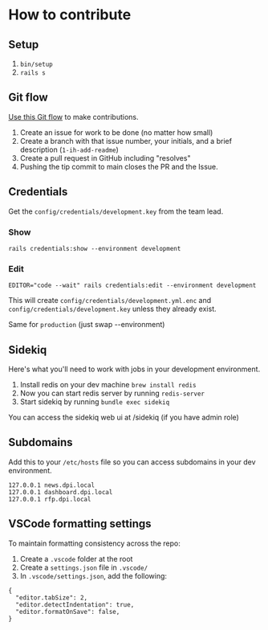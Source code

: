 # How to contribute

## Setup

1. `bin/setup`
1. `rails s`

## Git flow

[Use this Git flow](https://thoughtbot.com/playbook/developing/code-reviews) to
make contributions.

1. Create an issue for work to be done (no matter how small)
2. Create a branch with that issue number, your initials, and a brief description (`1-ih-add-readme`)
3. Create a pull request in GitHub including "resolves"
4. Pushing the tip commit to main closes the PR and the Issue.

## Credentials

Get the `config/credentials/development.key` from the team lead.

### Show

`rails credentials:show --environment development`

### Edit

`EDITOR="code --wait" rails credentials:edit --environment development`

This will create `config/credentials/development.yml.enc` and `config/credentials/development.key` unless they already exist.

Same for `production` (just swap --environment)

## Sidekiq

Here's what you'll need to work with jobs in your development environment.

1. Install redis on your dev machine `brew install redis`
2. Now you can start redis server by running `redis-server`
3. Start sidekiq by running `bundle exec sidekiq`

You can access the sidekiq web ui at /sidekiq (if you have admin role)

## Subdomains

Add this to your `/etc/hosts` file so you can access subdomains in your dev environment.

```
127.0.0.1 news.dpi.local
127.0.0.1 dashboard.dpi.local
127.0.0.1 rfp.dpi.local
```

## VSCode formatting settings

To maintain formatting consistency across the repo:

1. Create a `.vscode` folder at the root
2. Create a `settings.json` file in `.vscode/`
3. In `.vscode/settings.json`, add the following:

```
{
  "editor.tabSize": 2,
  "editor.detectIndentation": true,
  "editor.formatOnSave": false,
}
```
